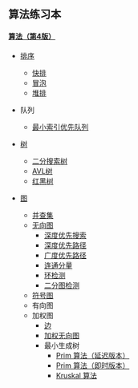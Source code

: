 ## 算法练习本

#### [算法（第4版）](http://www.ituring.com.cn/book/875)

* [排序](https://github.com/nanlong/arithmetic_rs/tree/master/src/sort)
    * [快排](https://github.com/nanlong/arithmetic_rs/blob/master/src/sort/quick_sort.rs)
    * [冒泡](https://github.com/nanlong/arithmetic_rs/blob/master/src/sort/bubble_sort.rs)
    * [堆排](https://github.com/nanlong/arithmetic_rs/blob/master/src/sort/heap_sort.rs)

* 队列
    * [最小索引优先队列](https://github.com/nanlong/arithmetic_rs/blob/master/src/queue/index_min_pq.rs)

* [树](https://github.com/nanlong/arithmetic_rs/tree/master/src/tree)
    * [二分搜索树](https://github.com/nanlong/arithmetic_rs/blob/master/src/tree/binary_search_tree.rs)
    * [AVL树](https://github.com/nanlong/arithmetic_rs/blob/master/src/tree/avl_tree.rs)
    * [红黑树](https://github.com/nanlong/arithmetic_rs/blob/master/src/tree/red_black_tree.rs)
    
* [图](https://github.com/nanlong/arithmetic_rs/tree/master/src/graph)
    * [并查集](https://github.com/nanlong/arithmetic_rs/blob/master/src/graph/union_find.rs)
    * [无向图](https://github.com/nanlong/arithmetic_rs/blob/master/src/graph/graph.rs)
        * [深度优先搜索](https://github.com/nanlong/arithmetic_rs/blob/master/src/graph/depth_first_search.rs)
        * [深度优先路径](https://github.com/nanlong/arithmetic_rs/blob/master/src/graph/depth_first_paths.rs)
        * [广度优先路径](https://github.com/nanlong/arithmetic_rs/blob/master/src/graph/breadth_first_paths.rs)
        * [连通分量](https://github.com/nanlong/arithmetic_rs/blob/master/src/graph/cc.rs)
        * [环检测](https://github.com/nanlong/arithmetic_rs/blob/master/src/graph/cycle.rs)
        * [二分图检测](https://github.com/nanlong/arithmetic_rs/blob/master/src/graph/two_color.rs)
    * [符号图](https://github.com/nanlong/arithmetic_rs/blob/master/src/graph/symbol_graph.rs)
    * 有向图
    * 加权图
        * [边](https://github.com/nanlong/arithmetic_rs/blob/master/src/graph/edge.rs)
        * [加权无向图](https://github.com/nanlong/arithmetic_rs/blob/master/src/graph/edge_weighted_graph.rs)
        * 最小生成树
            * [Prim 算法（延迟版本）](https://github.com/nanlong/arithmetic_rs/blob/master/src/graph/lazy_prim_mst.rs)
            * [Prim 算法（即时版本）](https://github.com/nanlong/arithmetic_rs/blob/master/src/graph/prim_mst.rs)
            * [Kruskal 算法](https://github.com/nanlong/arithmetic_rs/blob/master/src/graph/kruskal_mst.rs)